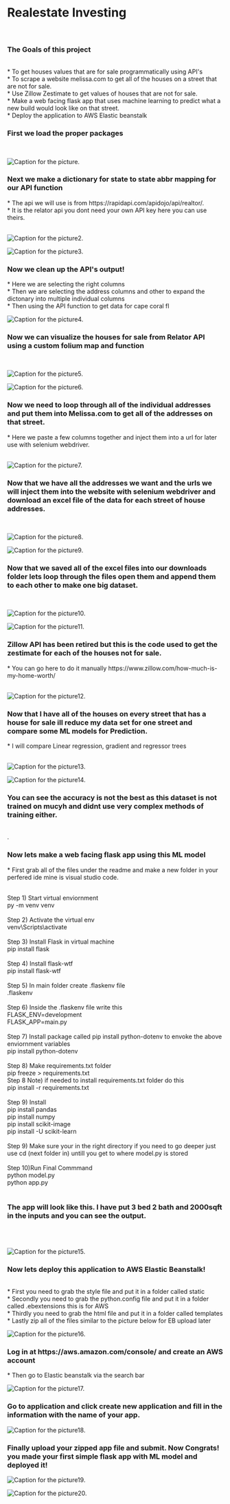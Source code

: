 <h1> Realestate Investing </h1><br>
<H3> The Goals of this project </h3><br>
* To get houses values that are for sale programmatically using API's<br>
* To scrape a website melissa.com to get all of the houses on a street that are not for sale.<br>
* Use Zillow Zestimate to get values of houses that are not for sale.<br>
* Make a web facing flask app that uses machine learning to predict what a new build would look like on that street. <br>
* Deploy the application to AWS Elastic beanstalk <br>

<h3> First we load the proper packages </h3><br> 

![Caption for the picture.](https://raw.githubusercontent.com/btindol178/Intelligent-Realestate-Investing/main/photos/Capture.JPG)<br>

<h3> Next we make a dictionary for state to state abbr mapping for our API function</h3>
* The api we will use is from https://rapidapi.com/apidojo/api/realtor/.<br> 
* It is the relator api you dont need your own API key here you can use theirs.<br> 
<br>

![Caption for the picture2.](https://raw.githubusercontent.com/btindol178/Intelligent-Realestate-Investing/main/photos/Capture2.JPG)<br>


![Caption for the picture3.](https://raw.githubusercontent.com/btindol178/Intelligent-Realestate-Investing/main/photos/Capture3.JPG)<br>

<h3> Now we clean up the API's output! </h3>
* Here we are selecting the right columns <br>
* Then we are selecting the address columns and other to expand the dictonary into multiple individual columns<br>
* Then using the API function to get data for cape coral fl
<br>

![Caption for the picture4.](https://raw.githubusercontent.com/btindol178/Intelligent-Realestate-Investing/main/photos/Capture4.JPG)<br>

<h3> Now we can visualize the houses for sale from Relator API using a custom folium map and function</h3>
<br>

![Caption for the picture5.](https://raw.githubusercontent.com/btindol178/Intelligent-Realestate-Investing/main/photos/Capture5.JPG)<br>


![Caption for the picture6.](https://raw.githubusercontent.com/btindol178/Intelligent-Realestate-Investing/main/photos/Capture6.JPG)<br>


<h3> Now we need to loop through all of the individual addresses and put them into Melissa.com to get all of the addresses on that street.</h3>
* Here we paste a few columns together and inject them into a url for later use with selenium webdriver. <br>
<br>

![Caption for the picture7.](https://raw.githubusercontent.com/btindol178/Intelligent-Realestate-Investing/main/photos/Capture7.JPG)<br>

<h3> Now that we have all the addresses we want and the urls we will inject them into the website with selenium webdriver and download an excel file of the data for each street of house addresses.</h3>
<br>

![Caption for the picture8.](https://raw.githubusercontent.com/btindol178/Intelligent-Realestate-Investing/main/photos/Capture8.JPG)<br>


![Caption for the picture9.](https://raw.githubusercontent.com/btindol178/Intelligent-Realestate-Investing/main/photos/Capture9.JPG)<br>


<h3> Now that we saved all of the excel files into our downloads folder lets loop through the files open them and append them to each other to make one big dataset. </h3>
<br>

![Caption for the picture10.](https://raw.githubusercontent.com/btindol178/Intelligent-Realestate-Investing/main/photos/Capture10.JPG)<br>


![Caption for the picture11.](https://raw.githubusercontent.com/btindol178/Intelligent-Realestate-Investing/main/photos/Capture11.JPG)<br>

<h3> Zillow API has been retired but this is the code used to get the zestimate for each of the houses not for sale. </h3>
* You can go here to do it manually https://www.zillow.com/how-much-is-my-home-worth/ <br>
<br>

![Caption for the picture12.](https://raw.githubusercontent.com/btindol178/Intelligent-Realestate-Investing/main/photos/Capture12.JPG)<br>

<h3> Now that I have all of the houses on every street that has a house for sale ill reduce my data set for one street and compare some ML models for Prediction. </h3>
* I will compare Linear regression, gradient and regressor trees <br>
<br>

![Caption for the picture13.](https://raw.githubusercontent.com/btindol178/Intelligent-Realestate-Investing/main/photos/Capture13.JPG)<br>

![Caption for the picture14.](https://raw.githubusercontent.com/btindol178/Intelligent-Realestate-Investing/main/photos/Capture14.JPG)<br>

<h3> You can see the accuracy is not the best as this dataset is not trained on mucyh and didnt use very complex methods of training either. </h3> <br>.
<br>

<h3> Now lets make a web facing flask app using this ML model  </h3>
* First grab all of the files under the readme and make a new folder in your perfered ide mine is visual studio code.<br>
<br>

Step 1) Start virtual enviornment <br>
py -m venv venv<br>
<br>
Step 2) Activate the virtual env<br>
venv\Scripts\activate <br>
<br>
Step 3) Install Flask in virtual machine <br>
pip install flask <br>
<br>
Step 4) Install flask-wtf <br>
pip install flask-wtf <br>
<br>
Step 5) In main folder create .flaskenv file <br>
.flaskenv <br>
<br>
Step 6) Inside the .flaskenv file write this <br>
FLASK_ENV=development <br>
FLASK_APP=main.py <br>
<br>
Step 7) Install package called pip install python-dotenv to envoke the above enviornment variables<br>
pip install python-dotenv<br>
<br>
Step 8) Make requirements.txt folder<br>
pip freeze > requirements.txt <br>
	Step 8 Note) if needed to install requirements.txt folder do this<br>
	pip install -r requirements.txt<br>
<br>
Step 9) Install<br>
pip install pandas<br>
pip install numpy <br>
pip install scikit-image<br>
pip install -U scikit-learn<br>
<br>
Step 9) Make sure your in the right directory if you need to go deeper just use cd (next folder in) untill you get to where model.py is stored <br>
<br>
Step 10)Run Final Commmand <br>
python model.py <br>
python app.py <br> 
<br>

<h3> The app will look like this. I have put 3 bed 2 bath and 2000sqft in the inputs and you can see the output. </h3><br>
<br>



![Caption for the picture15.](https://raw.githubusercontent.com/btindol178/Intelligent-Realestate-Investing/main/photos/Capture15.JPG)<br>

<h3> Now lets deploy this application to AWS Elastic Beanstalk!  </h3> <br>
* First you need to grab the style file and put it in a folder called static<br>
* Secondly you need to grab the python.config file and put it in a folder called .ebextensions this is for AWS<br>
* Thirdly you need to grab the html file and put it in a folder called templates<br>
* Lastly zip all of the files similar to the picture below for EB upload later<br>

![Caption for the picture16.](https://raw.githubusercontent.com/btindol178/Intelligent-Realestate-Investing/main/photos/Capture1z.JPG)<br>

<h3> Log in at https://aws.amazon.com/console/ and create an AWS account </h3> 
* Then go to Elastic beanstalk via the search bar <br> 

![Caption for the picture17.](https://raw.githubusercontent.com/btindol178/Intelligent-Realestate-Investing/main/photos/Capture2z.JPG)<br>

<h3> Go to application and click create new application and fill in the information with the name of your app. </h3>

![Caption for the picture18.](https://raw.githubusercontent.com/btindol178/Intelligent-Realestate-Investing/main/photos/Capture3z.JPG)<br>

<h3> Finally upload your zipped app file and submit. Now Congrats! you made your first simple flask app with ML model and deployed it! </h3>

![Caption for the picture19.](https://raw.githubusercontent.com/btindol178/Intelligent-Realestate-Investing/main/photos/Capture4z.JPG)<br>




![Caption for the picture20.](https://raw.githubusercontent.com/btindol178/Intelligent-Realestate-Investing/main/photos/Capture6z.JPG)<br>
